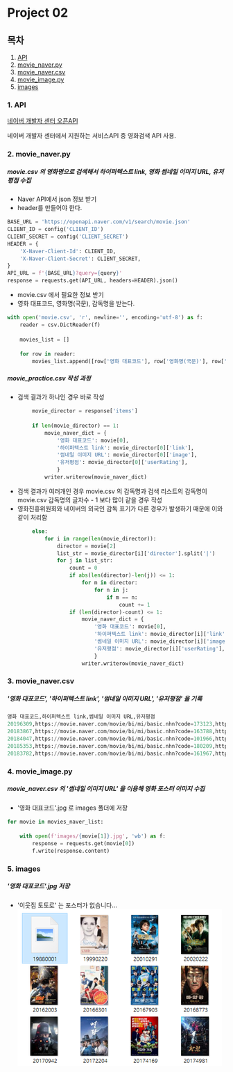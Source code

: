 # Project 02

## 목차

1. [API](https://github.com/JeesooHaa/PJT/blob/master/pjt02#1-API)
2. [movie_naver.py](https://github.com/JeesooHaa/PJT/blob/master/pjt02#2-movie_naver.py)
3. [movie_naver.csv](https://github.com/JeesooHaa/PJT/blob/master/pjt02#3-naver.csv)
4. [movie_image.py](https://github.com/JeesooHaa/PJT/blob/master/pjt02#4-movie_image.py)
5. [images](https://github.com/JeesooHaa/PJT/blob/master/pjt02#5-images)



### 1. API

[네이버 개발자 센터 오픈API](https://developers.naver.com/main/)

네이버 개발자 센터에서 지원하는 서비스API 중 영화검색 API 사용.



### 2. movie_naver.py

##### movie.csv 의 영화명으로 검색해서 하이퍼텍스트 link, 영화 썸네일 이미지 URL, 유저 평점 수집

* Naver API에서 json 정보 받기
* header를 만들어야 한다.

```python
BASE_URL = 'https://openapi.naver.com/v1/search/movie.json'
CLIENT_ID = config('CLIENT_ID')
CLIENT_SECRET = config('CLIENT_SECRET')
HEADER = {
    'X-Naver-Client-Id': CLIENT_ID,
    'X-Naver-Client-Secret': CLIENT_SECRET,
}
API_URL = f'{BASE_URL}?query={query}'
response = requests.get(API_URL, headers=HEADER).json()
```

* movie.csv 에서 필요한 정보 받기
* 영화 대표코드, 영화명(국문), 감독명을 받는다.

```python
with open('movie.csv', 'r', newline='', encoding='utf-8') as f:
    reader = csv.DictReader(f)

    movies_list = []

    for row in reader:
        movies_list.append([row['영화 대표코드'], row['영화명(국문)'], row['감독명']])
```

##### movie_practice.csv 작성 과정

* 검색 결과가 하나인 경우 바로 작성

```python
        movie_director = response['items']

        if len(movie_director) == 1:
            movie_naver_dict = {
                '영화 대표코드': movie[0],
                '하이퍼텍스트 link': movie_director[0]['link'],
                '썸네일 이미지 URL': movie_director[0]['image'],
                '유저평점': movie_director[0]['userRating'],
                }
            writer.writerow(movie_naver_dict)
```

* 검색 결과가 여러개인 경우 movie.csv 의 감독명과 검색 리스트의 감독명이 movie.csv 감독명의 글자수 - 1 보다 많이 같을 경우 작성 
* 영화진흥위원회와 네이버의 외국인 감독 표기가 다른 경우가 발생하기 때문에 이와 같이 처리함

```python
        else:
            for i in range(len(movie_director)):
                director = movie[2]
                list_str = movie_director[i]['director'].split('|')
                for j in list_str:
                    count = 0
                    if abs(len(director)-len(j)) <= 1:
                        for m in director:
                            for n in j:                                
                                if m == n:
                                    count += 1
                    if (len(director)-count) <= 1:
                        movie_naver_dict = {
                            '영화 대표코드': movie[0],
                            '하이퍼텍스트 link': movie_director[i]['link'],
                            '썸네일 이미지 URL': movie_director[i]['image'],
                            '유저평점': movie_director[i]['userRating'],
                            }
                        writer.writerow(movie_naver_dict) 
```



### 3. movie_naver.csv

##### '영화 대표코드', '하이퍼텍스트 link', '썸네일 이미지 URL',  '유저평점' 을 기록

```python
영화 대표코드,하이퍼텍스트 link,썸네일 이미지 URL,유저평점
20196309,https://movie.naver.com/movie/bi/mi/basic.nhn?code=173123,https://ssl.pstatic.net/imgmovie/mdi/mit110/1731/173123_P06_135928.jpg,8.37
20183867,https://movie.naver.com/movie/bi/mi/basic.nhn?code=163788,https://ssl.pstatic.net/imgmovie/mdi/mit110/1637/163788_P18_105943.jpg,9.43
20184047,https://movie.naver.com/movie/bi/mi/basic.nhn?code=101966,https://ssl.pstatic.net/imgmovie/mdi/mit110/1019/101966_P09_114632.jpg,9.09
20185353,https://movie.naver.com/movie/bi/mi/basic.nhn?code=180209,https://ssl.pstatic.net/imgmovie/mdi/mit110/1802/180209_P42_134851.jpg,5.90
20183782,https://movie.naver.com/movie/bi/mi/basic.nhn?code=161967,https://ssl.pstatic.net/imgmovie/mdi/mit110/1619/161967_P80_151640.jpg,8.50
```



### 4. movie_image.py

##### movie_naver.csv 의 '썸네일 이미지 URL' 을 이용해 영화 포스터 이미지 수집

* '영화 대표코드'.jpg 로 images 폴더에 저장

```python
for movie in movies_naver_list:

    with open(f'images/{movie[1]}.jpg', 'wb') as f:
        response = requests.get(movie[0])
        f.write(response.content)
```



### 5. images

##### '영화 대표코드'.jpg 저장

* '이웃집 토토로' 는 포스터가 없습니다...
![poster](https://github.com/JeesooHaa/PJT/blob/master/pjt02/img/poster.PNG)
